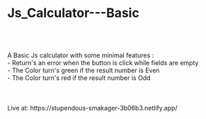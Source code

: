 # Js_Calculator---Basic
<br>
<br>
<br>
A Basic Js calculator with some minimal features : <br>
- Return's an error when the button is click while fields are empty <br>
- The Color turn's green if the result number is Even <br>
- The Color turn's red if the result number is Odd <br>
<br>
<br>
<br>
Live at: https://stupendous-smakager-3b06b3.netlify.app/
